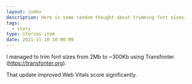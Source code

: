 ```yaml
---
layout: index
description: Here is some random thought about trimming font sizes.
tags:
  - story
type: stories-item
date: 2021-11-10 10:00:00
---
```


I managed to trim font sizes from 2Mb to ~300Kb using Transfonter (https://transfonter.org).

That update improved Web Vitals score significantly.
